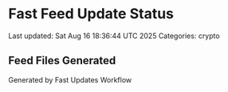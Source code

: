 # Fast Feed Update Status
Last updated: Sat Aug 16 18:36:44 UTC 2025
Categories: crypto

## Feed Files Generated

Generated by Fast Updates Workflow
